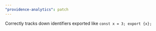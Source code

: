 ```yaml
---
"providence-analytics": patch
---
```


Correctly tracks down identifiers exported like `const x = 3; export {x};`
